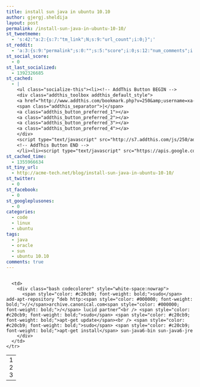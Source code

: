 ```yaml
---
title: install sun java in ubuntu 10.10
author: gjergj.sheldija
layout: post
permalink: /install-sun-java-in-ubuntu-10-10/
st_tweetmeme:
  - 's:42:"a:2:{s:7:"tm_link";N;s:9:"url_count";i:0;}";'
st_reddit:
  - 'a:3:{s:9:"permalink";s:0:"";s:5:"score";i:0;s:12:"num_comments";i:0;}'
st_social_score:
  - 0
st_last_socialized:
  - 1392326685
st_cached:
  - |
    <ul class="socialize-this"><li><!-- AddThis Button BEGIN -->
    <div class="addthis_toolbox addthis_default_style">
    <a href="http://www.addthis.com/bookmark.php?v=250&amp;username=xa-4ca3f7522e6e7fdb" class="addthis_button_compact">Share</a>
    <span class="addthis_separator">|</span>
    <a class="addthis_button_preferred_1"></a>
    <a class="addthis_button_preferred_2"></a>
    <a class="addthis_button_preferred_3"></a>
    <a class="addthis_button_preferred_4"></a>
    </div>
    <script type="text/javascript" src="http://s7.addthis.com/js/250/addthis_widget.js#username=xa-4ca3f7522e6e7fdb"></script>
    <!-- AddThis Button END -->
    </li><li><script type="text/javascript" src="https://apis.google.com/js/plusone.js"></script><g:plusone size="tall" href="http://acme-tech.net/blog/install-sun-java-in-ubuntu-10-10/"></g:plusone></li></ul>
st_cached_time:
  - 1355966634
st_tiny_url:
  - http://acme-tech.net/blog/install-sun-java-in-ubuntu-10-10/
st_twitter:
  - 0
st_facebook:
  - 0
st_googleplusones:
  - 0
categories:
  - code
  - linux
  - ubuntu
tags:
  - java
  - oracle
  - sun
  - ubuntu 10.10
comments: true
---
```

<div class="codecolorer-container bash geshi" style="overflow:auto;white-space:nowrap;width:100%;">
  <table cellspacing="0" cellpadding="0">
    <tr>
      <td class="line-numbers">
        <div>
          1<br />2<br />3<br />
        </div>
      </td>
      
      <td>
        <div class="bash codecolorer" style="white-space:nowrap">
          <span style="color: #c20cb9; font-weight: bold;">sudo</span> add-apt-repository “deb http:<span style="color: #000000; font-weight: bold;">//</span>archive.canonical.com<span style="color: #000000; font-weight: bold;">/</span> lucid partner”<br /> <span style="color: #c20cb9; font-weight: bold;">sudo</span> <span style="color: #c20cb9; font-weight: bold;">apt-get update</span><br /> <span style="color: #c20cb9; font-weight: bold;">sudo</span> <span style="color: #c20cb9; font-weight: bold;">apt-get install</span> sun-java6-bin sun-java6-jre
        </div>
      </td>
    </tr>
  </table>
</div>
